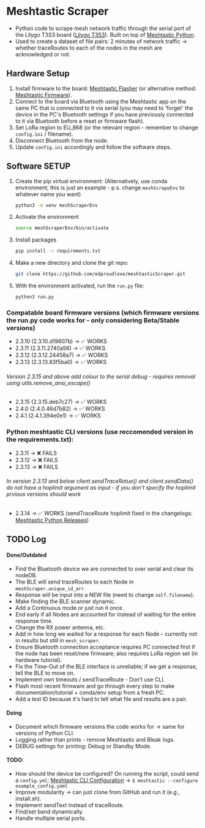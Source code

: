 # Meshtastic Scraper

- Python code to scrape mesh network traffic through the serial port of the Lilygo T3S3 board ([Lilygo T3S3](https://www.lilygo.cc/products/t3s3-v1-0)). Built on top of [Meshtastic Python](https://github.com/meshtastic/python).
- Used to create a dataset of file pairs: 2 minutes of network traffic -> whether traceRoutes to each of the nodes in the mesh are acknowledged or not.

## Hardware Setup

1. Install firmware to the board: [Meshtastic Flasher](https://flasher.meshtastic.org) (or alternative method: [Meshtastic Firmware](https://github.com/meshtastic/firmware)).
2. Connect to the board via Bluetooth using the Meshtastic app on the same PC that is connected to it via serial (you may need to 'forget' the device in the PC's Bluetooth settings if you have previously connected to it via Bluetooth before a reset or firmware flash).
3. Set LoRa region to EU_868 (or the relevant region - remember to change `config.ini` / filename).
4. Disconnect Bluetooth from the node.
5. Update `config.ini` accordingly and follow the software steps.

## Software SETUP
1. Create the pip virtual environment: (Alternatively, use conda environment; this is just an example - p.s. change `meshScrapeEnv` to whatever name you want)
    ```bash
    python3 -m venv meshScraperEnv
    ```
2. Activate the environment
    ```bash
    source meshScraperEnv/bin/activate
    ```
3. Install packages
    ```bash
    pip install -r requirements.txt
    ```
4. Make a new directory and clone the git repo:
    ```bash
    git clone https://github.com/edproudlove/meshtasticScraper.git
    ```
5. With the environment activated, run the `run.py` file:
    ```bash
    python3 run.py
    ```

### Compatable board firmware versions (which firmware versions the run.py code works for - only considering Beta/Stable versions)
- 2.3.10 (2.3.10.d19607b) -> ✅ WORKS
- 2.3.11 (2.3.11.2740a56) -> ✅ WORKS 
- 2.3.12 (2.3.12.24458a7) -> ✅ WORKS  
- 2.3.13 (2.3.13.83f5ba0) -> ✅ WORKS 

###### Version 2.3.15 and above add colour to the serial debug - requires removal using utils.remove_ansi_escape()
- 2.3.15 (2.3.15.deb7c27) -> ✅ WORKS
- 2.4.0 (2.4.0.46d7b82) ->  ✅ WORKS
- 2.4.1 (2.4.1.394e0e1) ->  ✅ WORKS

### Python meshtastic CLI versions (use reccomended version in the requirements.txt): 
- 2.3.11 -> ❌ FAILS 
- 2.3.12 -> ❌ FAILS 
- 2.3.13 -> ❌ FAILS 

###### In version 2.3.13 and below client.sendTraceRotue() and client.sendData() do not have a hoplimit argument as input - if you don't specify the hoplimit prvious versions should work
- 2.3.14 -> ✅ WORKS (sendTraceRoute hoplimit fixed in the changelogs: [Meshtastic Python Releases](https://github.com/meshtastic/python/releases))


## TODO Log

#### Done/Outdated

- Find the Bluetooth device we are connected to over serial and clear its nodeDB.
- The BLE will send traceRoutes to each Node in `meshScraper.unique_id_arr`.
- Response will be input into a NEW file (need to change `self.filename`).
- Make finding the BLE scanner dynamic.
- Add a Continuous mode or just run it once.
- End early if all Nodes are accounted for instead of waiting for the entire response time.
- Change the RX power antenna, etc.
- Add in how long we waited for a response for each Node - currently not in results but still in `mesh_scraper`.
- Ensure Bluetooth connection acceptance requires PC connected first if the node has been reset/new firmware; also requires LoRa region set (in hardware tutorial).
- Fix the Time-Out of the BLE interface is unreliable; if we get a response, tell the BLE to move on.
- Implement own timeouts / sendTraceRoute - Don’t use CLI.
- Flash most recent firmware and go through every step to make documentation/tutorial + conda/env setup from a fresh PC.
- Add a test ID because it's hard to tell what file and results are a pair.

#### Doing

- Document which firmware versions the code works for -> same for versions of Python CLI.
- Logging rather than prints - remove Meshtastic and Bleak logs.
- DEBUG settings for printing: Debug or Standby Mode.

#### TODO:

- How should the device be configured? On running the script, could send a `config.yml`: [Meshtastic CLI Configuration](https://meshtastic.org/docs/software/python/cli/) -> `$ meshtastic --configure example_config.yaml`
- Improve modularity -> can just clone from GitHub and run it (e.g., install.sh).
- Implement sendText instead of traceRoute.
- Find/set band dynamically.
- Handle multiple serial ports.